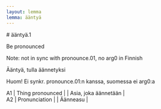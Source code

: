 ```yaml
---
layout: lemma
lemma: ääntyä
---
```


<div class="sense">
# <span class="sensename">ääntyä.1</span>

<span class="description">Be pronounced</span>

Note: not in sync with pronounce.01, no arg0 in Finnish

<span class="description">Ääntyä, tulla äännetyksi</span>

Huom! Ei synkr. pronounce.01:n kanssa, suomessa ei arg0:a

A1 | Thing pronounced |   | Asia, joka äännetään |  
A2 | Pronunciation |   | Äänneasu |  

</div>


